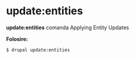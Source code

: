# update:entities
**update:entities** comanda Applying Entity Updates

**Folosire:**
```
$ drupal update:entities 
```
